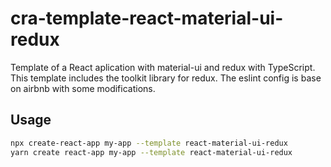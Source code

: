# cra-template-react-material-ui-redux

Template of a React aplication with material-ui and redux with TypeScript. 
This template includes the toolkit library for redux.
The eslint config is base on airbnb with some modifications.

## Usage

```sh
npx create-react-app my-app --template react-material-ui-redux
yarn create react-app my-app --template react-material-ui-redux
```
